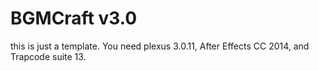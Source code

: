 # BGMCraft v3.0

this is just a template. You need plexus 3.0.11, After Effects CC 2014, and Trapcode suite 13.
